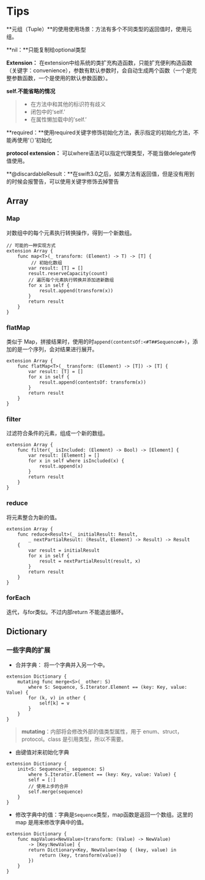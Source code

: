 # Tips

**元组（Tuple）**的使用使用场景：方法有多个不同类型的返回值时，使用元组。

**nil：**只能复制给optional类型

**Extension：** 在extension中给系统的类扩充构造函数，只能扩充便利构造函数（关键字：convenience），参数有默认参数时，会自动生成两个函数（一个是完整参数函数，一个是使用的默认参数函数）。

**self.不能省略的情况**
> * 在方法中和其他的标识符有歧义
> * 闭包中的‘self.’
> * 在属性懒加载中的’self.’

**required：**使用required关键字修饰初始化方法，表示指定的初始化方法，不能再使用‘（）’初始化

**protocol extension：** 可以where语法可以指定代理类型，不能当做delegate传值使用。

**@discardableResult：**在swift3.0之后，如果方法有返回值，但是没有用到的时候会报警告，可以使用关键字修饰去掉警告



## Array

### Map

对数组中的每个元素执行转换操作，得到一个新数组。

```
// 可能的一种实现方式
extension Array {
    func map<T>(_ transform: (Element) -> T) -> [T] {
    	 // 初始化数组
        var result: [T] = []
        result.reserveCapacity(count)
        // 遍历每个元素执行转换并添加进新数组
        for x in self {
            result.append(transform(x))
        }
        return result
    }
}
```

### flatMap

类似于 Map，拼接结果时，使用的时```append(contentsOf:<#T##Sequence#>)```，添加的是一个序列，会对结果进行展开。

```
extension Array {
    func flatMap<T>(_ transform: (Element) -> [T]) -> [T] {
        var result: [T] = []
        for x in self {
            result.append(contentsOf: transform(x))
        }
        return result
    }
}
```

### filter

过滤符合条件的元素，组成一个新的数组。

```
extension Array {
    func filter(_ isIncluded: (Element) -> Bool) -> [Element] {
        var result: [Element] = []
        for x in self where isIncluded(x) {
            result.append(x)
        }
        return result
    }
}
```

### reduce

将元素整合为新的值。

```
extension Array {
    func reduce<Result>(_ initialResult: Result, 
        _ nextPartialResult: (Result, Element) -> Result) -> Result
    {
        var result = initialResult
        for x in self {
            result = nextPartialResult(result, x)
        }
        return result
    }
}
```

### forEach

迭代，与for类似。不过内部return 不能退出循环。


## Dictionary

### 一些字典的扩展

* 合并字典： 将一个字典并入另一个中。

```
extension Dictionary {
    mutating func merge<S>(_ other: S)
        where S: Sequence, S.Iterator.Element == (key: Key, value: Value) {
        for (k, v) in other {
            self[k] = v
        }
    }
}
```
> **mutating**：内部将会修改外部的值类型属性，用于 enum、struct，protocol。class 是引用类型，所以不需要。

* 由键值对来初始化字典

```
extension Dictionary {
    init<S: Sequence>(_ sequence: S)
        where S.Iterator.Element == (key: Key, value: Value) {
        self = [:]
        // 使用上步的合并
        self.merge(sequence)
    }
}
```

* 修改字典中的值：字典是```Sequence```类型，map函数是返回一个数组。这里的map 是用来修改字典中的值。

```
extension Dictionary {
    func mapValues<NewValue>(transform: (Value) -> NewValue)
        -> [Key:NewValue] {
        return Dictionary<Key, NewValue>(map { (key, value) in
            return (key, transform(value))
        })
    }
}

```